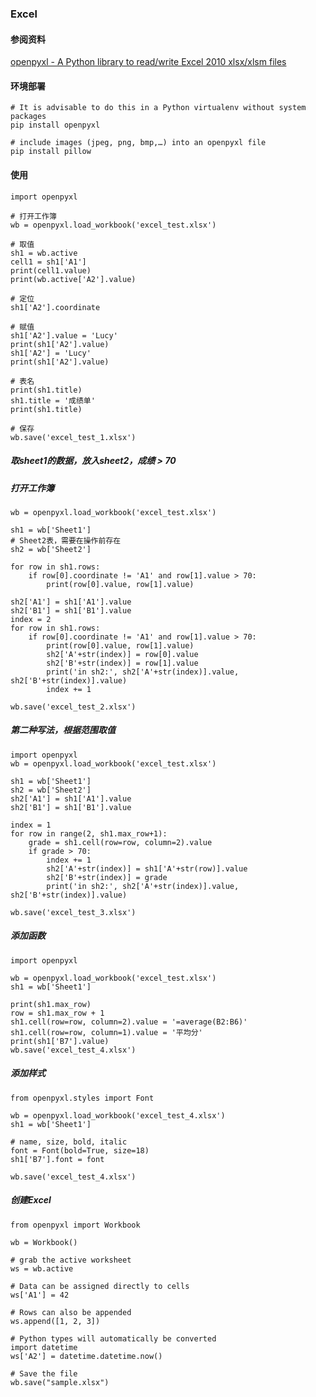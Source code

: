 ### Excel ###
#### 参阅资料 ####
[openpyxl - A Python library to read/write Excel 2010 xlsx/xlsm files](https://openpyxl.readthedocs.io/en/latest/)

#### 环境部署 ####
	# It is advisable to do this in a Python virtualenv without system packages
	pip install openpyxl

	# include images (jpeg, png, bmp,…) into an openpyxl file
	pip install pillow

#### 使用 ####

	import openpyxl
	
	# 打开工作簿
	wb = openpyxl.load_workbook('excel_test.xlsx')
	
	# 取值
	sh1 = wb.active
	cell1 = sh1['A1']
	print(cell1.value)
	print(wb.active['A2'].value)

	# 定位
	sh1['A2'].coordinate

	# 赋值
	sh1['A2'].value = 'Lucy'
	print(sh1['A2'].value)
	sh1['A2'] = 'Lucy'
	print(sh1['A2'].value)

	# 表名
	print(sh1.title)
	sh1.title = '成绩单'
	print(sh1.title)

	# 保存
	wb.save('excel_test_1.xlsx')


##### 取sheet1的数据，放入sheet2，成绩 > 70
##### 打开工作簿
	wb = openpyxl.load_workbook('excel_test.xlsx')
	
	sh1 = wb['Sheet1']
	# Sheet2表，需要在操作前存在
	sh2 = wb['Sheet2']
	
	for row in sh1.rows:
	    if row[0].coordinate != 'A1' and row[1].value > 70:
	        print(row[0].value, row[1].value)

	sh2['A1'] = sh1['A1'].value
	sh2['B1'] = sh1['B1'].value
	index = 2
	for row in sh1.rows:
	    if row[0].coordinate != 'A1' and row[1].value > 70:
	        print(row[0].value, row[1].value)
	        sh2['A'+str(index)] = row[0].value
	        sh2['B'+str(index)] = row[1].value
	        print('in sh2:', sh2['A'+str(index)].value, sh2['B'+str(index)].value)
	        index += 1
	
	wb.save('excel_test_2.xlsx')   
		

##### 第二种写法，根据范围取值
	
	import openpyxl
	wb = openpyxl.load_workbook('excel_test.xlsx')
	
	sh1 = wb['Sheet1']
	sh2 = wb['Sheet2']
	sh2['A1'] = sh1['A1'].value
	sh2['B1'] = sh1['B1'].value
	
	index = 1 
	for row in range(2, sh1.max_row+1):
	    grade = sh1.cell(row=row, column=2).value
	    if grade > 70:
	        index += 1
	        sh2['A'+str(index)] = sh1['A'+str(row)].value
	        sh2['B'+str(index)] = grade
	        print('in sh2:', sh2['A'+str(index)].value, sh2['B'+str(index)].value)
	
	wb.save('excel_test_3.xlsx')

##### 添加函数
	import openpyxl
	
	wb = openpyxl.load_workbook('excel_test.xlsx')
	sh1 = wb['Sheet1']
	
	print(sh1.max_row)
	row = sh1.max_row + 1
	sh1.cell(row=row, column=2).value = '=average(B2:B6)'
	sh1.cell(row=row, column=1).value = '平均分'
	print(sh1['B7'].value)
	wb.save('excel_test_4.xlsx')

##### 添加样式
	from openpyxl.styles import Font
	
	wb = openpyxl.load_workbook('excel_test_4.xlsx')
	sh1 = wb['Sheet1']
	
	# name, size, bold, italic
	font = Font(bold=True, size=18)
	sh1['B7'].font = font
	
	wb.save('excel_test_4.xlsx')

##### 创建Excel

	from openpyxl import Workbook

	wb = Workbook()
	
	# grab the active worksheet
	ws = wb.active
	
	# Data can be assigned directly to cells
	ws['A1'] = 42
	
	# Rows can also be appended
	ws.append([1, 2, 3])
	
	# Python types will automatically be converted
	import datetime
	ws['A2'] = datetime.datetime.now()
	
	# Save the file
	wb.save("sample.xlsx")
